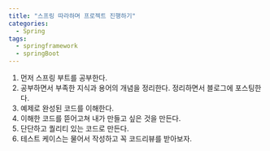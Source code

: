 ```yaml
---
title: "스프링 따라하며 프로젝트 진행하기"
categories:
  - Spring
tags:
  - springframework
  - springBoot
---
```


1. 먼저 스프링 부트를 공부한다.
2. 공부하면서 부족한 지식과 용어의 개념을 정리한다. 정리하면서 블로그에 포스팅한다.
3. 예제로 완성된 코드를 이해한다.
4. 이해한 코드를 뜯어고쳐 내가 만들고 싶은 것을 만든다.
5. 단단하고 퀄리티 있는 코드로 만든다.
6. 테스트 케이스는 물어서 작성하고 꼭 코드리뷰를 받아보자.
